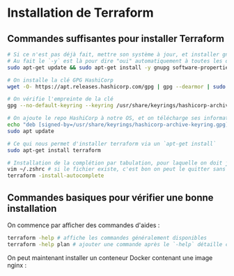 # Installation de Terraform

## Commandes suffisantes pour installer Terraform

```bash
# Si ce n'est pas déjà fait, mettre son système à jour, et installer gnugpg
# Au fait le `-y` est là pour dire "oui" automatiquement à toutes les demandes d'installation, quel que soit l'espace que ça prend
sudo apt-get update && sudo apt-get install -y gnupg software-properties-common

# On installe la clé GPG HashiCorp
wget -O- https://apt.releases.hashicorp.com/gpg | gpg --dearmor | sudo tee /usr/share/keyrings/hashicorp-archive-keyring.gpg

# On vérifie l'empreinte de la clé
gpg --no-default-keyring --keyring /usr/share/keyrings/hashicorp-archive-keyring.gpg --fingerprint

# On ajoute le repo HashiCorp à notre OS, et on télécharge ses informations
echo "deb [signed-by=/usr/share/keyrings/hashicorp-archive-keyring.gpg] https://apt.releases.hashicorp.com $(lsb_release -cs) main" | sudo tee /etc/apt/sources.list.d/hashicorp.list
sudo apt update

# Ce qui nous permet d'installer terraform via un `apt-get install`
sudo apt-get install terraform

# Installation de la complétion par tabulation, pour laquelle on doit juste préalablement vérifier que le fichier de config de mon shell courant existe :
vim ~/.zshrc # si le fichier existe, c'est bon on peut le quitter sans rien toucher
terraform -install-autocomplete
```

## Commandes basiques pour vérifier une bonne installation

On commence par afficher des commandes d'aides :

```bash
terraform -help # affiche les commandes généralement disponibles
terraform -help plan # ajouter une commande après le `-help` détaille cette option en particulier
```

On peut maintenant installer un conteneur Docker contenant une image nginx :

```bash

```